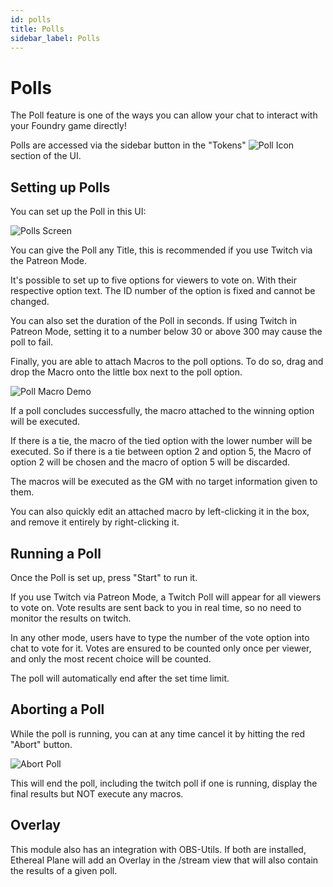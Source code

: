 ```yaml
---
id: polls
title: Polls
sidebar_label: Polls
---
```


# Polls

The Poll feature is one of the ways you can allow your chat to interact with your Foundry game directly!

Polls are accessed via the sidebar button in the "Tokens" 
![Poll Icon](../../static/img/ep-poll-icon.png)
 section of the UI.

## Setting up Polls

You can set up the Poll in this UI:

![Polls Screen](../../static/img/ep-polls.png)

You can give the Poll any Title, this is recommended if you use Twitch via the Patreon Mode.

It's possible to set up to five options for viewers to vote on.
With their respective option text.
The ID number of the option is fixed and cannot be changed.

You can also set the duration of the Poll in seconds. If using Twitch in Patreon Mode, setting it to a number below 30 or above 300 may cause the poll to fail.

Finally, you are able to attach Macros to the poll options.
To do so, drag and drop the Macro onto the little box next to the poll option.

![Poll Macro Demo](../../static/img/poll-macro.gif)

If a poll concludes successfully, the macro attached to the winning option will be executed.

If there is a tie, the macro of the tied option with the lower number will be executed. So if there is a tie between option 2 and option 5, the Macro of option 2 will be chosen and the macro of option 5 will be discarded.

The macros will be executed as the GM with no target information given to them.

You can also quickly edit an attached macro by left-clicking it in the box, and remove it entirely by right-clicking it.

## Running a Poll

Once the Poll is set up, press "Start" to run it.

If you use Twitch via Patreon Mode, a Twitch Poll will appear for all viewers to vote on. Vote results are sent back to you in real time, so no need to monitor the results on twitch.

In any other mode, users have to type the number of the vote option into chat to vote for it.
Votes are ensured to be counted only once per viewer, and only the most recent choice will be counted.

The poll will automatically end after the set time limit.

## Aborting a Poll

While the poll is running, you can at any time cancel it by hitting the red "Abort" button.

![Abort Poll](../../static/img/ep-polls-abort.png)

This will end the poll, including the twitch poll if one is running, display the final results but NOT execute any macros.

## Overlay

This module also has an integration with OBS-Utils. If both are installed, Ethereal Plane will add an Overlay in the /stream view that will also contain the results of a given poll.